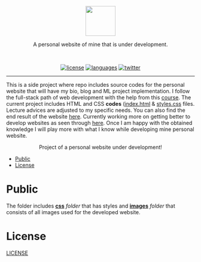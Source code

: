 <p align=center>
  <img height="80px" src="https://github.com/aurimas13/Personal-website/blob/main/Public/images/Aurimas-hsGCfs.png"/>
</p>
<p align=center>
  A personal website of mine that is under development.
</p>
<br>
<p align=center>
  <a href="https://github.com/aurimas13/Personal-website/blob/main/LICENSE"><img alt="license" src="https://img.shields.io/npm/l/express"></a>
  <a href="https://github.com/aurimas13/Personal-website/blob/main/index.html"><img alt="languages" src="https://img.shields.io/github/languages/count/aurimas13/Personal-website"></a>
  <a href="https://twitter.com/AANausedas"><img alt="twitter" src=https://img.shields.io/twitter/follow/AANausedas?style=social"/></a>
</p>

------

This is a side project where repo includes source codes for the personal website that will have my bio, blog and ML project implementation. I follow the full-stack path of web development with the help from this [course](https://www.udemy.com/course/the-complete-web-development-bootcamp/). The current project includes HTML and CSS **codes** ([index.html](https://github.com/aurimas13/Personal-website/blob/main/index.html) & [styles.css](https://github.com/aurimas13/Personal-website/blob/main/css/styles.css) files. Lecture advices are adjusted to my specific needs. You can also find the end result of the website [here](https://aurimas13.github.io/Personal-website/). Currently working more on getting better to develop websites as seen through [here](https://github.com/aurimas13/Web-programs). Once I am happy with the obtained knowledge I will play more with what I know while developing mine personal website.


<p align="center">
  Project of a personal website under development!
</p>

- [Public](#Public)
- [License](#License)

# Public

The folder includes [**css**](https://github.com/aurimas13/Personal-website/tree/main/Public/css) *folder* that has styles and [**images**](https://github.com/aurimas13/Personal-website/tree/main/Public/images) *folder* that consists of all images used for the developed website.

# License

[LICENSE](https://github.com/aurimas13/Personal-website/blob/main/LICENSE)
